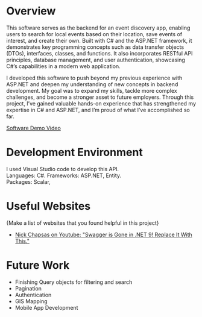 # Overview


This software serves as the backend for an event discovery app, enabling users to search for local events based on their location, save events of interest, and create their own. Built with C# and the ASP.NET framework, it demonstrates key programming concepts such as data transfer objects (DTOs), interfaces, classes, and functions. It also incorporates RESTful API principles, database management, and user authentication, showcasing C#’s capabilities in a modern web application.

I developed this software to push beyond my previous experience with ASP.NET and deepen my understanding of new concepts in backend development. My goal was to expand my skills, tackle more complex challenges, and become a stronger asset to future employers. Through this project, I’ve gained valuable hands-on experience that has strengthened my expertise in C# and ASP.NET, and I’m proud of what I’ve accomplished so far.

[Software Demo Video](https://youtu.be/Bvs5PoBhbb8)

# Development Environment

I used Visual Studio code to develop this API.  
Languages: C#.
Frameworks: ASP.NET, Entity.  
Packages: Scalar, 

# Useful Websites

{Make a list of websites that you found helpful in this project}

- [Nick Chapsas on Youtube: "Swagger is Gone in .NET 9! Replace It With This."](https://youtu.be/8yI4gD1HruY?si=hD56Xw5gNjQLpkcZ)

# Future Work

- Finishing Query objects for filtering and search
- Pagination
- Authentication
- GIS Mapping
- Mobile App Development